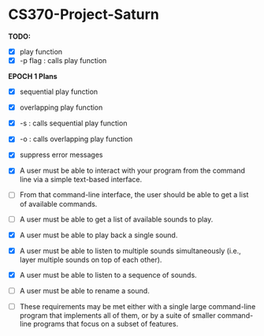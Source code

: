 # CS370-Project-Saturn                                                                                   
**TODO:**       
- [x] play function
- [x] -p flag : calls play function

**EPOCH 1 Plans**
- [x] sequential play function
- [x] overlapping play function
- [x] -s : calls sequential play function
- [x] -o : calls overlapping play function
- [x] suppress error messages



- [x] A user must be able to interact with your program from the command line via a simple text-based interface.
- [ ] From that command-line interface, the user should be able to get a list of available commands.
- [ ] A user must be able to get a list of available sounds to play.
- [x] A user must be able to play back a single sound.
- [x] A user must be able to listen to multiple sounds simultaneously (i.e., layer multiple sounds on top of each other).
- [x] A user must be able to listen to a sequence of sounds.
- [ ] A user must be able to rename a sound.
- [ ] These requirements may be met either with a single large command-line program that implements all of them, or by a suite of smaller command-line programs that focus on a subset of features.

